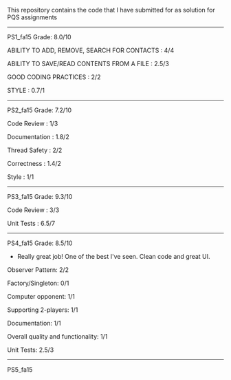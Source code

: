 This repository contains the code that I have submitted for as solution for PQS assignments

--------------------------------------------------------------------------------------------------------------------------------------------
PS1_fa15
Grade: 8.0/10 

ABILITY TO ADD, REMOVE, SEARCH FOR CONTACTS : 4/4

ABILITY TO SAVE/READ CONTENTS FROM A FILE : 2.5/3

GOOD CODING PRACTICES : 2/2 

STYLE : 0.7/1

--------------------------------------------------------------------------------------------------------------------------------------------
PS2_fa15
Grade: 7.2/10

Code Review : 1/3

Documentation : 1.8/2

Thread Safety : 2/2

Correctness : 1.4/2

Style : 1/1 

--------------------------------------------------------------------------------------------------------------------------------------------
PS3_fa15
Grade: 9.3/10

Code Review : 3/3

Unit Tests : 6.5/7

--------------------------------------------------------------------------------------------------------------------------------------------
PS4_fa15
Grade: 8.5/10

* Really great job! One of the best I've seen. Clean code and great UI.

Observer Pattern: 2/2

Factory/Singleton: 0/1 

Computer opponent: 1/1

Supporting 2-players: 1/1

Documentation: 1/1

Overall quality and functionality: 1/1

Unit Tests: 2.5/3

--------------------------------------------------------------------------------------------------------------------------------------------
PS5_fa15